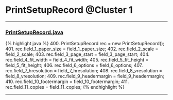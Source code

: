 # PrintSetupRecord @Cluster 1

***

### [PrintSetupRecord.java](https://searchcode.com/codesearch/view/15642520/)
{% highlight java %}
400. PrintSetupRecord rec = new PrintSetupRecord();
401. rec.field_1_paper_size = field_1_paper_size;
402. rec.field_2_scale = field_2_scale;
403. rec.field_3_page_start = field_3_page_start;
404. rec.field_4_fit_width = field_4_fit_width;
405. rec.field_5_fit_height = field_5_fit_height;
406. rec.field_6_options = field_6_options;
407. rec.field_7_hresolution = field_7_hresolution;
408. rec.field_8_vresolution = field_8_vresolution;
409. rec.field_9_headermargin = field_9_headermargin;
410. rec.field_10_footermargin = field_10_footermargin;
411. rec.field_11_copies = field_11_copies;
{% endhighlight %}

***

